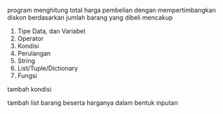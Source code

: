 program menghitung total harga pembelian dengan mempertimbangkan diskon berdasarkan jumlah barang yang dibeli mencakup 
1. Tipe Data, dan Variabel
2. Operator
3. Kondisi
4. Perulangan
5. String
6. List/Tuple/Dictionary
7. Fungsi

tambah kondisi

tambah list barang beserta harganya dalam bentuk inputan 
